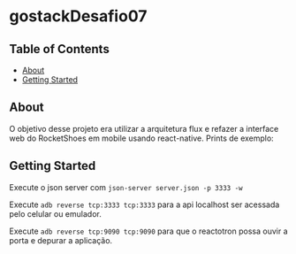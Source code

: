 # gostackDesafio07

## Table of Contents

- [About](#about)
- [Getting Started](#getting_started)


## About <a name = "about"></a>

O objetivo desse projeto era utilizar a arquitetura flux e refazer a interface web do RocketShoes em mobile usando react-native. Prints de exemplo:

## Getting Started <a name = "getting_started"></a>

Execute o json server com `json-server server.json -p 3333 -w`

Execute `adb reverse tcp:3333 tcp:3333` para a api localhost ser acessada pelo celular ou emulador.

Execute `adb reverse tcp:9090 tcp:9090` para que o reactotron possa ouvir a porta e depurar a aplicação.
